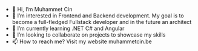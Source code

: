 - 👋 Hi, I’m Muhammet Cin
- 👀 I’m interested in Frontend and Backend development. My goal is to become a full-fledged Fullstack developer and in the future an architect
- 🌱 I’m currently learning .NET C# and Angular
- 💞️ I’m looking to collaborate on projects to showcase my skills
- 📫 How to reach me? Visit my website muhammetcin.be

<!---
Muhammetacin/Muhammetacin is a ✨ special ✨ repository because its `README.md` (this file) appears on your GitHub profile.
You can click the Preview link to take a look at your changes.
--->

